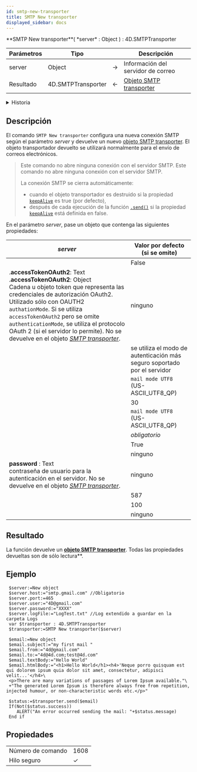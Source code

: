 ```yaml
---
id: smtp-new-transporter
title: SMTP New transporter
displayed_sidebar: docs
---
```


<!-- REF #_command_.SMTP New transporter.Syntax -->**SMTP New transporter**( *server* : Object ) : 4D.SMTPTransporter<!-- END REF -->

<!--REF #_command_.SMTP New transporter.Params-->

| Parámetros | Tipo                               |                             | Descripción                                                                       |
| ---------- | ---------------------------------- | --------------------------- | --------------------------------------------------------------------------------- |
| server     | Object                             | &#8594; | Información del servidor de correo                                                |
| Resultado  | 4D.SMTPTransporter | &#8592; | [Objeto SMTP transporter](../API/SMTPTransporterClass.md#smtp-transporter-object) |

<!-- END REF-->

<details><summary>Historia</summary>

| Lanzamiento | Modificaciones                                 |
| ----------- | ---------------------------------------------- |
| 18          | Nueva propiedad logFile                        |
| 17 R5       | Nuevas propiedades bodyCharset y headerCharset |
| 17 R4       | Añadidos                                       |

</details>

## Descripción

El comando `SMTP New transporter` <!-- REF #_command_.SMTP New transporter.Summary -->configura una nueva conexión SMTP<!-- END REF --> según el parámetro *server* y devuelve un nuevo [objeto SMTP transporter](../API/SMTPTransporterClass.md#smtp-transporter-object). El objeto transportador devuelto se utilizará normalmente para el envío de correos electrónicos.

> Este comando no abre ninguna conexión con el servidor SMTP. Este comando no abre ninguna conexión con el servidor SMTP.
>
> La conexión SMTP se cierra automáticamente:
>
>  - cuando el objeto transportador es destruido si la propiedad [`keepAlive`](../API/SMTPTransporterClass.md#keepalive) es true (por defecto),
>  - después de cada ejecución de la función [`.send()`](../API/SMTPTransporterClass.md#send) si la propiedad [`keepAlive`](../API/SMTPTransporterClass.md#keepalive) está definida en false.

En el parámetro *server*, pase un objeto que contenga las siguientes propiedades:

| *server*                                                                                                                                                                                                                                                                                                                                                                                                                                                                                                                                                                                     | Valor por defecto (si se omite)                                               |
| -------------------------------------------------------------------------------------------------------------------------------------------------------------------------------------------------------------------------------------------------------------------------------------------------------------------------------------------------------------------------------------------------------------------------------------------------------------------------------------------------------------------------------------------------------------------------------------------- | ------------------------------------------------------------------------------------------------ |
| [<!-- INCLUDE #transporter.acceptUnsecureConnection.Syntax -->](../API/SMTPTransporterClass.md#acceptunsecureconnection)<br/><!-- INCLUDE #transporter.acceptUnsecureConnection.Summary -->                                                                                                                                                                                                                                                                                                                                                                                                  | False                                                                                            |
| .**accessTokenOAuth2**: Text<br/>.**accessTokenOAuth2**: Object<br/>Cadena u objeto token que representa las credenciales de autorización OAuth2. Utilizado sólo con OAUTH2 `authationMode`. Si se utiliza `accessTokenOAuth2` pero se omite `authenticationMode`, se utiliza el protocolo OAuth 2 (si el servidor lo permite). No se devuelve en el objeto *[SMTP transporter](../API/SMTPTransporterClass.md#smtp-transporter-object)*. | ninguno                                                                                          |
| [<!-- INCLUDE #transporter.authenticationMode.Syntax -->](../API/SMTPTransporterClass.md#authenticationmode)<br/><!-- INCLUDE #transporter.authenticationMode.Summary -->                                                                                                                                                                                                                                                                                                                                                                                                                    | se utiliza el modo de autenticación más seguro soportado por el servidor                         |
| [<!-- INCLUDE #transporter.bodyCharset.Syntax -->](../API/SMTPTransporterClass.md#bodycharset)<br/><!-- INCLUDE #transporter.bodyCharset.Summary -->                                                                                                                                                                                                                                                                                                                                                                                                                                         | `mail mode UTF8` (US-ASCII_UTF8_QP) |
| [<!-- INCLUDE #transporter.connectionTimeOut.Syntax -->](../API/SMTPTransporterClass.md#connectiontimeout)<br/><!-- INCLUDE #transporter.connectionTimeOut.Summary -->                                                                                                                                                                                                                                                                                                                                                                                                                       | 30                                                                                               |
| [<!-- INCLUDE #transporter.headerCharset.Syntax -->](../API/SMTPTransporterClass.md#headercharset)<br/><!-- INCLUDE #transporter.headerCharset.Summary -->                                                                                                                                                                                                                                                                                                                                                                                                                                   | `mail mode UTF8` (US-ASCII_UTF8_QP) |
| [<!-- INCLUDE #transporter.host.Syntax -->](../API/SMTPTransporterClass.md#host)<br/><!-- INCLUDE #transporter.host.Summary -->                                                                                                                                                                                                                                                                                                                                                                                                                                                              | *obligatorio*                                                                                    |
| [<!-- INCLUDE #SMTPTransporterClass.keepAlive.Syntax -->](../API/SMTPTransporterClass.md#keepalive)<br/><!-- INCLUDE #SMTPTransporterClass.keepAlive.Summary -->                                                                                                                                                                                                                                                                                                                                                                                                                             | True                                                                                             |
| [<!-- INCLUDE #transporter.logFile.Syntax -->](../API/SMTPTransporterClass.md#logfile)<br/><!-- INCLUDE #transporter.logFile.Summary -->                                                                                                                                                                                                                                                                                                                                                                                                                                                     | ninguno                                                                                          |
| **password** : Text<br/>contraseña de usuario para la autenticación en el servidor. No se devuelve en el objeto *[SMTP transporter](../API/SMTPTransporterClass.md#smtp-transporter-object)*.                                                                                                                                                                                                                                                                                                                                                | ninguno                                                                                          |
| [<!-- INCLUDE #transporter.port.Syntax -->](../API/SMTPTransporterClass.md#port)<br/><!-- INCLUDE #transporter.port.Summary -->                                                                                                                                                                                                                                                                                                                                                                                                                                                              | 587                                                                                              |
| [<!-- INCLUDE #transporter.sendTimeOut.Syntax -->](../API/SMTPTransporterClass.md#sendtimeout)<br/><!-- INCLUDE #transporter.sendTimeOut.Summary -->                                                                                                                                                                                                                                                                                                                                                                                                                                         | 100                                                                                              |
| [<!-- INCLUDE #transporter.user.Syntax -->](../API/SMTPTransporterClass.md#user)<br/><!-- INCLUDE #transporter.user.Summary -->                                                                                                                                                                                                                                                                                                                                                                                                                                                              | ninguno                                                                                          |

## Resultado

La función devuelve un [**objeto SMTP transporter**](../API/SMTPTransporterClass.md#smtp-transporter-object). Todas las propiedades devueltas son de sólo lectura\*\*.

## Ejemplo

```4d
 $server:=New object
 $server.host:="smtp.gmail.com" //Obligatorio
 $server.port:=465
 $server.user:="4D@gmail.com"
 $server.password:="XXXX"
 $server.logFile:="LogTest.txt" //Log extendido a guardar en la carpeta Logs
 var $transporter : 4D.SMTPTransporter
 $transporter:=SMTP New transporter($server)

 $email:=New object
 $email.subject:="my first mail "
 $email.from:="4d@gmail.com"
 $email.to:="4d@4d.com;test@4d.com"
 $email.textBody:="Hello World"
 $email.htmlBody:="<h1>Hello World</h1><h4>'Neque porro quisquam est qui dolorem ipsum quia dolor sit amet, consectetur, adipisci velit...'</h4>\
 <p>There are many variations of passages of Lorem Ipsum available."\
 +"The generated Lorem Ipsum is therefore always free from repetition, injected humour, or non-characteristic words etc.</p>"

 $status:=$transporter.send($email)
 If(Not($status.success))
    ALERT("An error occurred sending the mail: "+$status.message)
 End if
```

## Propiedades

|                   |                             |
| ----------------- | --------------------------- |
| Número de comando | 1608                        |
| Hilo seguro       | &check; |


